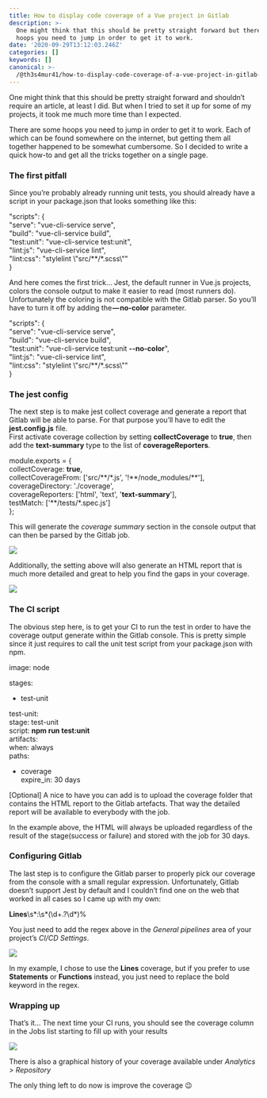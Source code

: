 ```yaml
---
title: How to display code coverage of a Vue project in Gitlab
description: >-
  One might think that this should be pretty straight forward but there are some
  hoops you need to jump in order to get it to work.
date: '2020-09-29T13:12:03.246Z'
categories: []
keywords: []
canonical: >-
  /@th3s4mur41/how-to-display-code-coverage-of-a-vue-project-in-gitlab-9d1510a3e794
---
```


One might think that this should be pretty straight forward and shouldn’t require an article, at least I did. But when I tried to set it up for some of my projects, it took me much more time than I expected.

There are some hoops you need to jump in order to get it to work. Each of which can be found somewhere on the internet, but getting them all together happened to be somewhat cumbersome. So I decided to write a quick how-to and get all the tricks together on a single page.

### The first pitfall

Since you’re probably already running unit tests, you should already have a script in your package.json that looks something like this:

"scripts": {  
 "serve": "vue-cli-service serve",  
 "build": "vue-cli-service build",  
 "test:unit": "vue-cli-service test:unit",  
 "lint:js": "vue-cli-service lint",  
 "lint:css": "stylelint \\"src/\*\*/\*.scss\\""  
}

And here comes the first trick… Jest, the default runner in Vue.js projects, colors the console output to make it easier to read (most runners do). Unfortunately the coloring is not compatible with the Gitlab parser. So you’ll have to turn it off by adding the **— no-color** parameter.

"scripts": {  
 "serve": "vue-cli-service serve",  
 "build": "vue-cli-service build",  
 "test:unit": "vue-cli-service test:unit **\--no-color**",  
 "lint:js": "vue-cli-service lint",  
 "lint:css": "stylelint \\"src/\*\*/\*.scss\\""  
}

### The jest config

The next step is to make jest collect coverage and generate a report that Gitlab will be able to parse. For that purpose you’ll have to edit the **jest.config.js** file.  
First activate coverage collection by setting **collectCoverage** to **true**, then add the **text-summary** type to the list of **coverageReporters**.

module.exports = {  
 collectCoverage: **true**,  
 collectCoverageFrom: \['src/\*\*/\*.js', '!\*\*/node_modules/\*\*'\],  
 coverageDirectory: './coverage',  
 coverageReporters: \['html', 'text', '**text-summary**'\],  
 testMatch: \['\*\*/tests/\*.spec.js'\]  
};

This will generate the _coverage summary_ section in the console output that can then be parsed by the Gitlab job.

![](C:\src\test\medium-export\posts\md_1712848580652\img\1__RuwG__Vb8I5voXCXJQUdyjA.png)

Additionally, the setting above will also generate an HTML report that is much more detailed and great to help you find the gaps in your coverage.

![](C:\src\test\medium-export\posts\md_1712848580652\img\1__Zf__yRYHoFIJXUqbZF0fTNQ.png)

### The CI script

The obvious step here, is to get your CI to run the test in order to have the coverage output generate within the Gitlab console. This is pretty simple since it just requires to call the unit test script from your package.json with npm.

image: node

stages:

- test-unit

test-unit:  
 stage: test-unit  
 script: **npm run test:unit**  
 artifacts:  
 when: always  
 paths:

- coverage  
  expire_in: 30 days

\[Optional\] A nice to have you can add is to upload the coverage folder that contains the HTML report to the Gitlab artefacts. That way the detailed report will be available to everybody with the job.

In the example above, the HTML will always be uploaded regardless of the result of the stage(success or failure) and stored with the job for 30 days.

### Configuring Gitlab

The last step is to configure the Gitlab parser to properly pick our coverage from the console with a small regular expression. Unfortunately, Gitlab doesn’t support Jest by default and I couldn’t find one on the web that worked in all cases so I came up with my own:

**Lines**\\s\*:\\s\*(\\d+.?\\d\*)%

You just need to add the regex above in the _General pipelines_ area of your project’s _CI/CD Settings_.

![](C:\src\test\medium-export\posts\md_1712848580652\img\1__uR__wEY2ggABNTc3Hnpg6Pw.png)

In my example, I chose to use the **Lines** coverage, but if you prefer to use **Statements** or **Functions** instead, you just need to replace the bold keyword in the regex.

### Wrapping up

That’s it… The next time your CI runs, you should see the coverage column in the Jobs list starting to fill up with your results

![](C:\src\test\medium-export\posts\md_1712848580652\img\1__98ZWHcJoJIijtzj8NG7yQQ.png)

There is also a graphical history of your coverage available under _Analytics > Repository_

The only thing left to do now is improve the coverage 😉

